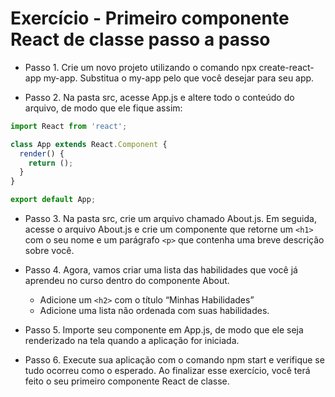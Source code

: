 # Exercício - Primeiro componente React de classe passo a passo
- Passo 1. Crie um novo projeto utilizando o comando npx create-react-app my-app. Substitua o my-app pelo que você desejar para seu app.

- Passo 2. Na pasta src, acesse App.js e altere todo o conteúdo do arquivo, de modo que ele fique assim:
```javascript
import React from 'react';

class App extends React.Component {
  render() {
    return ();
  }
}

export default App;
```

- Passo 3. Na pasta src, crie um arquivo chamado About.js. Em seguida, acesse o arquivo About.js e crie um componente que retorne um `<h1>` com o seu nome e um parágrafo `<p>` que contenha uma breve descrição sobre você.

- Passo 4. Agora, vamos criar uma lista das habilidades que você já aprendeu no curso dentro do componente About.

  - Adicione um `<h2>` com o título “Minhas Habilidades”
  - Adicione uma lista não ordenada com suas habilidades.

- Passo 5. Importe seu componente em App.js, de modo que ele seja renderizado na tela quando a aplicação for iniciada.

- Passo 6. Execute sua aplicação com o comando npm start e verifique se tudo ocorreu como o esperado. Ao finalizar esse exercício, você terá feito o seu primeiro componente React de classe.